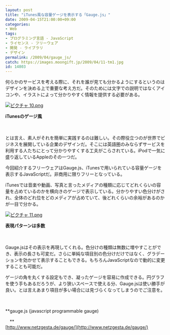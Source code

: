 ```yaml
---
layout: post
title: "iTunes風な容量ゲージを表示する「Gauge.js」"
date: 2009-04-15T21:00:00+09:00
categories:
- Web
tags: 
- プログラミング言語 - JavaScript
- ライセンス - フリーウェア
- 開発 - ライブラリ
- デザイン
permalink: /2009/04/gauge_js/
catch: https://images.moongift.jp/2009/04/11-tm1.jpg
id: 14803
---
```

何らかのサービスを考える際に、それを誰が見ても分かるようにするというのはデザインを決める上で重要な考え方だ。そのためには文字での説明ではなくアイコンや、イラストによって分かりやすく情報を提供する必要がある。

  

[![ピクチャ 10.png](https://images.moongift.jp/2009/04/10-tm1.jpg)](https://images.moongift.jp/2009/04/101.png)  
  
**iTunesのゲージ風**

  

　

  

とは言え、素人がそれを簡単に実践するのは難しい。その際役立つのが世界でビジネスを展開している企業のデザインだ。そこには英語圏のみならずサービスを利用する人たちにとって分かりやすくする工夫がこらされている。iPodで一気に盛り返しているAppleのその一つだ。

  

今回紹介するフリーウェアはGauge.js、iTunesで用いられている容量ゲージを表示するJavaScriptだ。非商用に限りフリーとなっている。

  
<!--more-->

iTunesでは音楽や動画、写真と言ったメディアの種類に応じてどれくらいの容量を占めているのかを横向きのゲージで表示している。分かりやすい色分けがされ、全体のどれ位をどのメディアが占めていて、後どれくらいの余裕があるのかが一目で分かる。

  

[![ピクチャ 11.png](https://images.moongift.jp/2009/04/11-tm1.jpg)](https://images.moongift.jp/2009/04/111.png)  
  
**表現パターンは多数**

  

　

  

Gauge.jsはその表示を再現してくれる。色分けの種類は無数に増やすことができ、表示の長さも可変だ。さらに単純な項目別の色分けだけではなく、グラデーションを効かせて表示することもできる。もちろんJavaScriptなので動的に変更することも可能だ。

  

ゲージの角を丸くする設定もでき、凝ったゲージを容易に作成できる。円グラフを使う手もあるだろうが、より狭いスペースで使える分、Gauge.jsは使い勝手が良い。とは言えあまり項目が多い場合には見づらくなってしまうのでご注意を。

  

　

  

**gauge.js (javascript programmable gauge)  
  
　**  
  [http://www.netzgesta.de/gauge/](http://www.netzgesta.de/gauge/)

  
